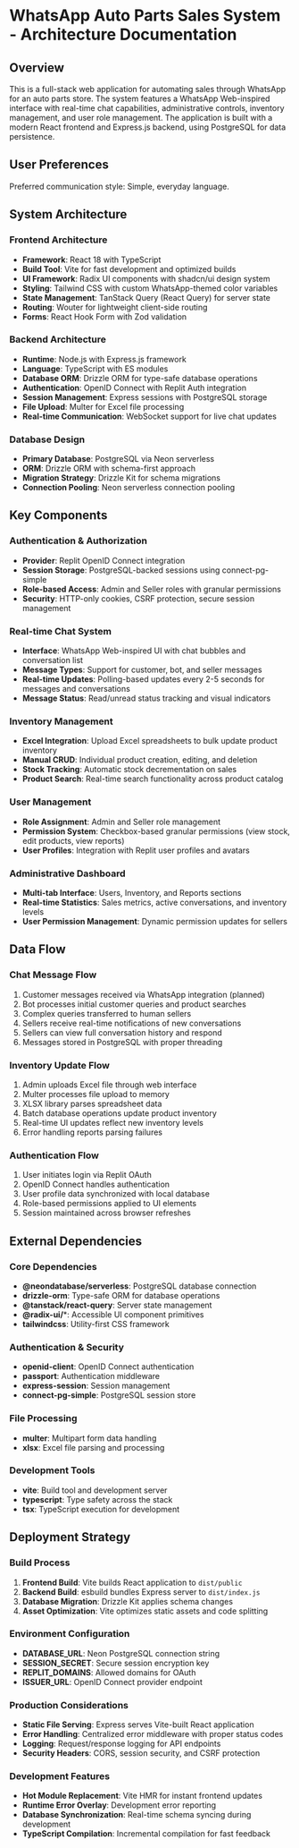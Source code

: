 # WhatsApp Auto Parts Sales System - Architecture Documentation

## Overview

This is a full-stack web application for automating sales through WhatsApp for an auto parts store. The system features a WhatsApp Web-inspired interface with real-time chat capabilities, administrative controls, inventory management, and user role management. The application is built with a modern React frontend and Express.js backend, using PostgreSQL for data persistence.

## User Preferences

Preferred communication style: Simple, everyday language.

## System Architecture

### Frontend Architecture
- **Framework**: React 18 with TypeScript
- **Build Tool**: Vite for fast development and optimized builds
- **UI Framework**: Radix UI components with shadcn/ui design system
- **Styling**: Tailwind CSS with custom WhatsApp-themed color variables
- **State Management**: TanStack Query (React Query) for server state
- **Routing**: Wouter for lightweight client-side routing
- **Forms**: React Hook Form with Zod validation

### Backend Architecture
- **Runtime**: Node.js with Express.js framework
- **Language**: TypeScript with ES modules
- **Database ORM**: Drizzle ORM for type-safe database operations
- **Authentication**: OpenID Connect with Replit Auth integration
- **Session Management**: Express sessions with PostgreSQL storage
- **File Upload**: Multer for Excel file processing
- **Real-time Communication**: WebSocket support for live chat updates

### Database Design
- **Primary Database**: PostgreSQL via Neon serverless
- **ORM**: Drizzle ORM with schema-first approach
- **Migration Strategy**: Drizzle Kit for schema migrations
- **Connection Pooling**: Neon serverless connection pooling

## Key Components

### Authentication & Authorization
- **Provider**: Replit OpenID Connect integration
- **Session Storage**: PostgreSQL-backed sessions using connect-pg-simple
- **Role-based Access**: Admin and Seller roles with granular permissions
- **Security**: HTTP-only cookies, CSRF protection, secure session management

### Real-time Chat System
- **Interface**: WhatsApp Web-inspired UI with chat bubbles and conversation list
- **Message Types**: Support for customer, bot, and seller messages
- **Real-time Updates**: Polling-based updates every 2-5 seconds for messages and conversations
- **Message Status**: Read/unread status tracking and visual indicators

### Inventory Management
- **Excel Integration**: Upload Excel spreadsheets to bulk update product inventory
- **Manual CRUD**: Individual product creation, editing, and deletion
- **Stock Tracking**: Automatic stock decrementation on sales
- **Product Search**: Real-time search functionality across product catalog

### User Management
- **Role Assignment**: Admin and Seller role management
- **Permission System**: Checkbox-based granular permissions (view stock, edit products, view reports)
- **User Profiles**: Integration with Replit user profiles and avatars

### Administrative Dashboard
- **Multi-tab Interface**: Users, Inventory, and Reports sections
- **Real-time Statistics**: Sales metrics, active conversations, and inventory levels
- **User Permission Management**: Dynamic permission updates for sellers

## Data Flow

### Chat Message Flow
1. Customer messages received via WhatsApp integration (planned)
2. Bot processes initial customer queries and product searches
3. Complex queries transferred to human sellers
4. Sellers receive real-time notifications of new conversations
5. Sellers can view full conversation history and respond
6. Messages stored in PostgreSQL with proper threading

### Inventory Update Flow
1. Admin uploads Excel file through web interface
2. Multer processes file upload to memory
3. XLSX library parses spreadsheet data
4. Batch database operations update product inventory
5. Real-time UI updates reflect new inventory levels
6. Error handling reports parsing failures

### Authentication Flow
1. User initiates login via Replit OAuth
2. OpenID Connect handles authentication
3. User profile data synchronized with local database
4. Role-based permissions applied to UI elements
5. Session maintained across browser refreshes

## External Dependencies

### Core Dependencies
- **@neondatabase/serverless**: PostgreSQL database connection
- **drizzle-orm**: Type-safe ORM for database operations
- **@tanstack/react-query**: Server state management
- **@radix-ui/***: Accessible UI component primitives
- **tailwindcss**: Utility-first CSS framework

### Authentication & Security
- **openid-client**: OpenID Connect authentication
- **passport**: Authentication middleware
- **express-session**: Session management
- **connect-pg-simple**: PostgreSQL session store

### File Processing
- **multer**: Multipart form data handling
- **xlsx**: Excel file parsing and processing

### Development Tools
- **vite**: Build tool and development server
- **typescript**: Type safety across the stack
- **tsx**: TypeScript execution for development

## Deployment Strategy

### Build Process
1. **Frontend Build**: Vite builds React application to `dist/public`
2. **Backend Build**: esbuild bundles Express server to `dist/index.js`
3. **Database Migration**: Drizzle Kit applies schema changes
4. **Asset Optimization**: Vite optimizes static assets and code splitting

### Environment Configuration
- **DATABASE_URL**: Neon PostgreSQL connection string
- **SESSION_SECRET**: Secure session encryption key
- **REPLIT_DOMAINS**: Allowed domains for OAuth
- **ISSUER_URL**: OpenID Connect provider endpoint

### Production Considerations
- **Static File Serving**: Express serves Vite-built React application
- **Error Handling**: Centralized error middleware with proper status codes
- **Logging**: Request/response logging for API endpoints
- **Security Headers**: CORS, session security, and CSRF protection

### Development Features
- **Hot Module Replacement**: Vite HMR for instant frontend updates
- **Runtime Error Overlay**: Development error reporting
- **Database Synchronization**: Real-time schema syncing during development
- **TypeScript Compilation**: Incremental compilation for fast feedback